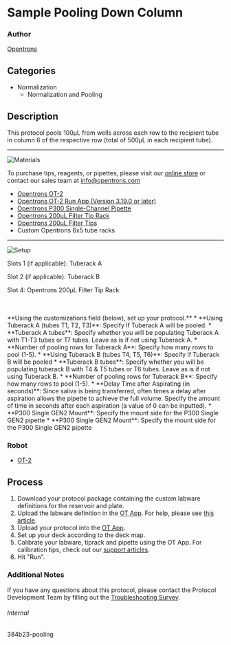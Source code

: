 # Sample Pooling Down Column

### Author
[Opentrons](https://opentrons.com/)

## Categories
* Normalization
	* Normalization and Pooling


## Description
This protocol pools 100µL from wells across each row to the recipient tube in column 6 of the respective row (total of 500µL in each recipient tube).


---
![Materials](https://s3.amazonaws.com/opentrons-protocol-library-website/custom-README-images/001-General+Headings/materials.png)

To purchase tips, reagents, or pipettes, please visit our [online store](https://shop.opentrons.com/) or contact our sales team at [info@opentrons.com](mailto:info@opentrons.com)

* [Opentrons OT-2](https://shop.opentrons.com/collections/ot-2-robot/products/ot-2)
* [Opentrons OT-2 Run App (Version 3.19.0 or later)](https://opentrons.com/ot-app/)
* [Opentrons P300 Single-Channel Pipette](https://shop.opentrons.com/collections/ot-2-pipettes)
* [Opentrons 200µL Filter Tip Rack](https://shop.opentrons.com/collections/opentrons-tips/products/opentrons-200ul-filter-tips)
* [Opentrons 200µL Filter Tips](hhttps://shop.opentrons.com/collections/opentrons-tips/products/opentrons-200ul-filter-tips)
* Custom Opentrons 6x5 tube racks



---
![Setup](https://s3.amazonaws.com/opentrons-protocol-library-website/custom-README-images/001-General+Headings/Setup.png)

Slots 1 (if applicable): Tuberack A

Slot 2 (if applicable): Tuberack B

Slot 4: Opentrons 200µL Filter Tip Rack

</br>
</br>
**Using the customizations field (below), set up your protocol.**
* **Using Tuberack A (tubes T1, T2, T3)**: Specify if Tuberack A will be pooled.
* **Tuberack A tubes**: Specify whether you will be populating Tuberack A with T1-T3 tubes or T7 tubes. Leave as is if not using Tuberack A.
* **Number of pooling rows for Tuberack A**: Specify how many rows to pool (1-5).
* **Using Tuberack B (tubes T4, T5, T6)**: Specify if Tuberack B will be pooled
* **Tuberack B tubes**: Specify whether you will be populating tuberack B with T4 & T5 tubes or T6 tubes. Leave as is if not using Tuberack B.
* **Number of pooling rows for Tuberack B**: Specify how many rows to pool (1-5).
* **Delay Time after Aspirating (in seconds)**: Since saliva is being transferred, often times a delay after aspiration allows the pipette to achieve the full volume. Specify the amount of time in seconds after each aspiration (a value of 0 can be inputted).
* **P300 Single GEN2 Mount**: Specify the mount side for the P300 Single GEN2 pipette
* **P300 Single GEN2 Mount**: Specify the mount side for the P300 Single GEN2 pipette

### Robot
* [OT-2](https://opentrons.com/ot-2)

## Process

1. Download your protocol package containing the custom labware definitions for the reservoir and plate.
2. Upload the labware definition in the [OT App](https://opentrons.com/ot-app). For help, please see [this article](https://support.opentrons.com/en/articles/3136506-using-labware-in-your-protocols).
3. Upload your protocol into the [OT App](https://opentrons.com/ot-app).
4. Set up your deck according to the deck map.
5. Calibrate your labware, tiprack and pipette using the OT App. For calibration tips, check out our [support articles](https://support.opentrons.com/en/collections/1559720-guide-for-getting-started-with-the-ot-2).
6. Hit "Run".

### Additional Notes
If you have any questions about this protocol, please contact the Protocol Development Team by filling out the [Troubleshooting Survey](https://protocol-troubleshooting.paperform.co/).

###### Internal
384b23-pooling
